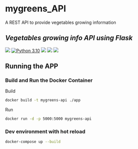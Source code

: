 # mygreens_API
A REST API to provide vegetables growing information

## _Vegetables growing info API using Flask_

![](https://img.shields.io/badge/Code-Python-informational?style=flat&logo=python&logoColor=white&color=blue)
[![Python 3.10](https://img.shields.io/badge/python-3.10-blue.svg)](https://www.python.org/downloads/release/python-3100/)
![](https://img.shields.io/badge/Framework-Flask-informational?style=flat&logo=flask&logoColor=white&color=blue)
![](https://img.shields.io/badge/Tools-Docker-informational?style=flat&logo=docker&logoColor=white&color=blue)
![](https://img.shields.io/badge/DB-MySQL-informational?style=flat&logo=mysql&logoColor=white&color=blue)

## Running the APP

### Build and Run the Docker Container

Build 

```sh
docker build -t mygreens-api ./app
```

Run

```sh
docker run -d -p 5000:5000 mygreens-api
```
 
### Dev environment with hot reload
```sh
docker-compose up --build
```